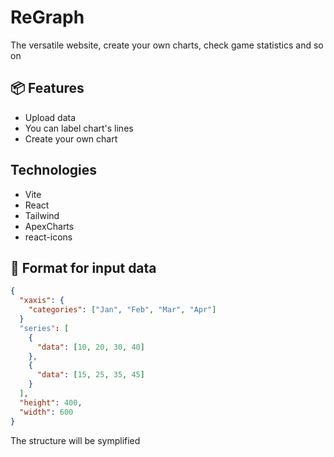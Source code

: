 # ReGraph
The versatile website, create your own charts, check game statistics and so on

## 📦 Features

- Upload data
- You can label chart's lines
- Create your own chart

## Technologies

- Vite
- React
- Tailwind
- ApexCharts
- react-icons

## 📁 Format for input data

```json
{
  "xaxis": {
    "categories": ["Jan", "Feb", "Mar", "Apr"]
  }
  "series": [
    {
      "data": [10, 20, 30, 40]
    },
    {
      "data": [15, 25, 35, 45]
    }
  ],
  "height": 400,
  "width": 600
}
```

The structure will be symplified
